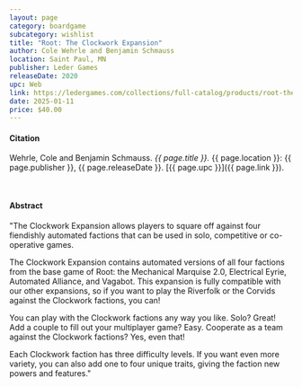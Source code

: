 ```yaml
---
layout: page
category: boardgame
subcategory: wishlist
title: "Root: The Clockwork Expansion"
author: Cole Wehrle and Benjamin Schmauss
location: Saint Paul, MN
publisher: Leder Games
releaseDate: 2020
upc: Web
link: https://ledergames.com/collections/full-catalog/products/root-the-clockwork-expansion
date: 2025-01-11
price: $40.00
---
```


#### Citation

Wehrle, Cole and Benjamin Schmauss. *{{ page.title }}.* {{ page.location }}: {{ page.publisher }}, {{ page.releaseDate }}. [{{ page.upc }}]({{ page.link }}).

<br>


#### Abstract

"The Clockwork Expansion allows players to square off against four fiendishly automated factions that can be used in solo, competitive or co-operative games.

The Clockwork Expansion contains automated versions of all four factions from the base game of Root: the Mechanical Marquise 2.0, Electrical Eyrie, Automated Alliance, and Vagabot. This expansion is fully compatible with our other expansions, so if you want to play the Riverfolk or the Corvids against the Clockwork factions, you can!

You can play with the Clockwork factions any way you like. Solo? Great! Add a couple to fill out your multiplayer game? Easy. Cooperate as a team against the Clockwork factions? Yes, even that!

Each Clockwork faction has three difficulty levels. If you want even more variety, you can also add one to four unique traits, giving the faction new powers and features."
